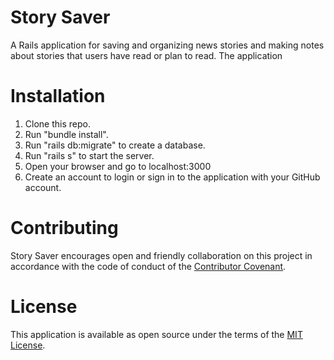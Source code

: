 # Story Saver
A Rails application for saving and organizing news stories and making notes about stories that users have read or plan to read. The application 

# Installation

1. Clone this repo.
2. Run "bundle install".
3. Run "rails db:migrate" to create a database.
4. Run "rails s" to start the server.
5. Open your browser and go to localhost:3000 
6. Create an account to login or sign in to the application with your GitHub account.

# Contributing

Story Saver encourages open and friendly collaboration on this project in accordance with the code of conduct of the <a href="https://www.contributor-covenant.org/version/2/0/code_of_conduct/">Contributor Covenant</a>.

# License

This application is available as open source under the terms of the <a href="http://opensource.org/licenses/MIT">MIT License</a>.


